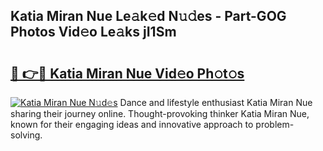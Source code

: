 ## Katia Miran Nue Le𝚊k𝚎d N𝚞𝚍es - Part-GOG Photos Vid𝚎o Le𝚊ks jI1Sm

# <h2><a href="http://fb81oa.evod.top/?m=Katia+Miran+Nue">🔗 👉🔴 Katia Miran Nue Vid𝚎o Ph𝚘t𝚘s</a></h2>

[![Katia Miran Nue N𝚞d𝚎s](https://i.imgur.com/8V9OHl7.gif)](http://fb81oa.evod.top/?m=Katia+Miran+Nue)
Dance and lifestyle enthusiast Katia Miran Nue sharing their journey online. Thought-provoking thinker Katia Miran Nue, known for their engaging ideas and innovative approach to problem-solving. 
